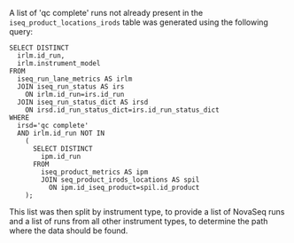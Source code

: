 A list of 'qc complete' runs not already present in the
`iseq_product_locations_irods` table was generated using the following
query:

```
SELECT DISTINCT
  irlm.id_run, 
  irlm.instrument_model
FROM 
  iseq_run_lane_metrics AS irlm 
  JOIN iseq_run_status AS irs
    ON irlm.id_run=irs.id_run
  JOIN iseq_run_status_dict AS irsd
    ON irsd.id_run_status_dict=irs.id_run_status_dict
WHERE 
  irsd='qc complete'
  AND irlm.id_run NOT IN
    (
      SELECT DISTINCT
        ipm.id_run
      FROM 
        iseq_product_metrics AS ipm 
        JOIN seq_product_irods_locations AS spil
          ON ipm.id_iseq_product=spil.id_product
    );
```

This list was then split by instrument type, to provide a list of
NovaSeq runs and a list of runs from all other instrument types, to
determine the path where the data should be found.



